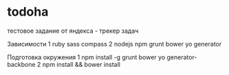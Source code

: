 todoha
======

тестовое задание от яндекса - трекер задач

Зависимости
1 ruby sass compass
2 nodejs npm grunt bower yo generator

Подготовка окружения
1 npm install -g  grunt bower yo generator-backbone
2 npm install && bower install 
